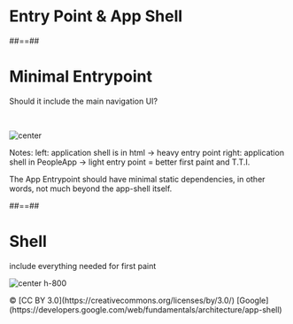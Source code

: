 <!-- .slide: class="transition bg-blue" -->

# Entry Point & App Shell

##==##

<!-- .slide: data-type-show="hide" -->

# Minimal Entrypoint

<p class="center">
Should it include the main navigation UI?
</p>

<br>

![center](./assets/images/PRPL/prpl_loading-appshell_html-vs-js.png)

Notes:
left: application shell is in html -> heavy entry point
right: application shell in PeopleApp -> light entry point = better first paint and T.T.I.

The App Entrypoint should have minimal static dependencies, in other words, not much beyond the app-shell itself.

##==##

# Shell

<p class="center">
include everything needed for first paint
</p>

![center h-800](./assets/images/app_shell.png)

<p class="copyright">
© [CC BY 3.0](https://creativecommons.org/licenses/by/3.0/) [Google](https://developers.google.com/web/fundamentals/architecture/app-shell)
</p>
